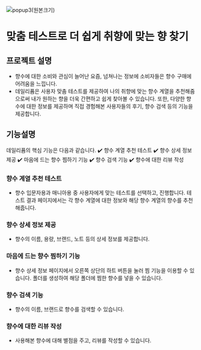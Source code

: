 ![popup3(원본크기)](https://user-images.githubusercontent.com/92569249/204793849-c819d3d5-b40c-49fb-b221-123a1a793af5.jpg)
# 맞춤 테스트로 더 쉽게 취향에 맞는 향 찾기
## 프로젝트 설명
- 향수에 대한 소비와 관심이 늘어난 요즘, 넘쳐나는 정보에 소비자들은 향수 구매에 어려움을 느낍니다.
- 데일리퓸은 사용자 맞춤 테스트를 제공하여 나의 취향에 맞는 향수 계열을 추천해줌으로써 내가 원하는 향을 더욱 간편하고 쉽게 찾아볼 수 있습니다. 또한, 다양한 향수에 대한 정보를 제공하며 직접 경험해본 사용자들의 후기, 향수 검색 등의 기능을 제공합니다.
## 기능설명
데일리퓸의 핵심 기능은 다음과 같습니다.
✔️ 향수 계열 추천 테스트
✔️ 향수 상세 정보 제공
✔️ 마음에 드는 향수 찜하기 기능
✔️ 향수 검색 기능
✔️ 향수에 대한 리뷰 작성
### 향수 계열 추천 테스트
- 향수 입문자용과 매니아용 중 사용자에게 맞는 테스트를 선택하고, 진행합니다. 테스트 결과 페이지에서는 각 향수 계열에 대한 정보와 해당 향수 계열의 향수를 추천해줍니다.
### 향수 상세 정보 제공
- 향수의 이름, 용량, 브랜드, 노트 등의 상세 정보를 제공합니다.
### 마음에 드는 향수 찜하기 기능
- 향수 상세 정보 페이지에서 오른쪽 상단의 하트 버튼을 눌러 찜 기능을 이용할 수 있습니다. 폴더를 생성하여 해당 폴더에 찜한 향수를 넣을 수 있습니다.
### 향수 검색 기능
- 향수의 이름, 브랜드로 향수를 검색할 수 있습니다.
### 향수에 대한 리뷰 작성
- 사용해본 향수에 대해 별점을 주고, 리뷰를 작성할 수 있습니다.
